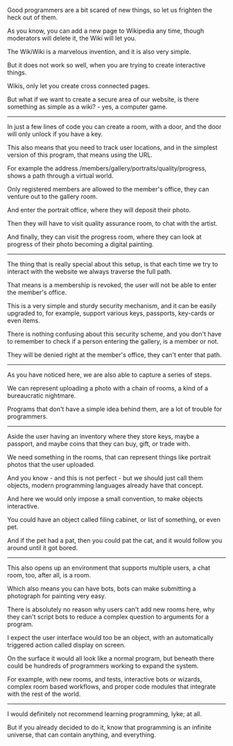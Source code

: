 Good programmers are a bit scared of new things,
so let us frighten the heck out of them.

As you know, you can add a new page to Wikipedia any time,
though moderators will delete it, the Wiki will let you.

The WikiWiki is a marvelous invention,
and it is also very simple.

But it does not work so well,
when you are trying to create interactive things.

Wikis,
only let you create cross connected pages.

But what if we want to create a secure area of our website,
is there something as simple as a wiki? - yes, a computer game.

---

In just a few lines of code you can create a room,
with a door, and the door will only unlock if you have a key.

This also means that you need to track user locations,
and in the simplest version of this program, that means using the URL.

For example the address /members/gallery/portraits/quality/progress,
shows a path through a virtual world.

Only registered members are allowed to the member's office,
they can venture out to the gallery room.

And enter the portrait office,
where they will deposit their photo.

Then they will have to visit quality assurance room,
to chat with the artist.

And finally, they can visit the progress room,
where they can look at progress of their photo becoming a digital painting.

---

The thing that is really special about this setup,
is that each time we try to interact with the website we always traverse the full path.

That means is a membership is revoked,
the user will not be able to enter the member's office.

This is a very simple and sturdy security mechanism,
and it can be easily upgraded to, for example, support various keys, passports, key-cards or even items.

There is nothing confusing about this security scheme,
and you don't have to remember to check if a person entering the gallery, is a member or not.

They will be denied right at the member's office,
they can't enter that path.

---

As you have noticed here,
we are also able to capture a series of steps.

We can represent uploading a photo with a chain of rooms,
a kind of a bureaucratic nightmare.

Programs that don't have a simple idea behind them,
are a lot of trouble for programmers.


---

Aside the user having an inventory where they store keys, maybe a passport,
and maybe coins that they can buy, gift, or trade with.

We need something in the rooms,
that can represent things like portrait photos that the user uploaded.

And you know - and this is not perfect - but we should just call them objects,
modern programming languages already have that concept.

And here we would only impose a small convention,
to make objects interactive.

You could have an object called filing cabinet,
or list of something, or even pet.

And if the pet had a pat,
then you could pat the cat, and it would follow you around until it got bored.

---

This also opens up an environment that supports multiple users,
a chat room, too, after all, is a room.

Which also means you can have bots,
bots can make submitting a photograph for painting very easy.

There is absolutely no reason why users can't add new rooms here,
why they can't script bots to reduce a complex question to arguments for a program.

I expect the user interface would too be an object,
with an automatically triggered action called display on screen.

On the surface it would all look like a normal program,
but beneath there could be hundreds of programmers working to expand the system.

For example, with new rooms, and tests, interactive bots or wizards,
complex room based workflows, and proper code modules that integrate with the rest of the world.

---

I would definitely not recommend learning programming,
lyke; at all.

But if you already decided to do it,
know that programming is an infinite universe, that can contain anything, and everything.
